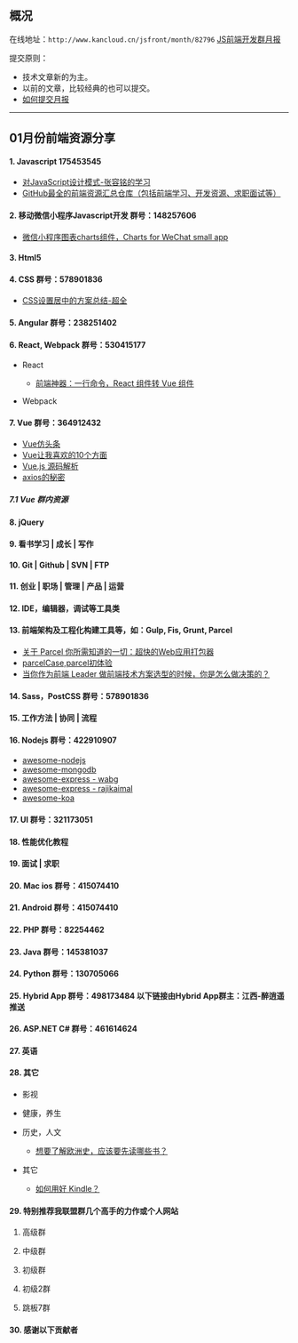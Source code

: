 ## 概况

在线地址：`http://www.kancloud.cn/jsfront/month/82796` [JS前端开发群月报](http://www.kancloud.cn/jsfront/month/82796)


提交原则：

- 技术文章新的为主。
- 以前的文章，比较经典的也可以提交。
- [如何提交月报](http://www.kancloud.cn/jsfront/month/227309)

---


## 01月份前端资源分享
#### 1. Javascript 175453545
- [对JavaScript设计模式-张容铭的学习](https://github.com/chenggang321/JavaScript-note)
- [GitHub最全的前端资源汇总仓库（包括前端学习、开发资源、求职面试等）](https://github.com/helloqingfeng/Awsome-Front-End-learning-resource)

#### 2. 移动微信小程序Javascript开发 群号：148257606
- [微信小程序图表charts组件，Charts for WeChat small app](https://github.com/xiaolin3303/wx-charts)


#### 3. Html5


#### 4. CSS  群号：578901836
- [CSS设置居中的方案总结-超全](https://juejin.im/post/5a7a9a545188257a892998ef)


#### 5. Angular 群号：238251402

#### 6. React, Webpack 群号：530415177
- React
    
    - [前端神器：一行命令，React 组件转 Vue 组件](https://zhuanlan.zhihu.com/p/33928357)

- Webpack


#### 7. Vue 群号：364912432
- [Vue仿头条](https://juejin.im/post/5a7914386fb9a063543c0f44)
- [Vue让我喜欢的10个方面](https://juejin.im/post/5a7bfbe8f265da4e8b2fcc50)
- [Vue.js 源码解析](https://github.com/answershuto/learnVue)
- [axios的秘密](https://zhuanlan.zhihu.com/p/33918784)

##### 7.1 Vue 群内资源


#### 8. jQuery

#### 9. 看书学习 | 成长 | 写作


#### 10. Git | Github | SVN | FTP

#### 11. 创业 | 职场 | 管理 | 产品 | 运营


#### 12. IDE，编辑器，调试等工具类

#### 13. 前端架构及工程化构建工具等，如：Gulp, Fis, Grunt, Parcel
- [关于 Parcel 你所需知道的一切：超快的Web应用打包器](http://www.css88.com/archives/9187)
- [parcelCase,parcel初体验](https://github.com/cheerylong/parcelCase)
- [当你作为前端 Leader 做前端技术方案选型的时候，你是怎么做决策的？](https://www.zhihu.com/question/266152131)

#### 14. Sass，PostCSS  群号：578901836

#### 15. 工作方法 | 协同 | 流程

#### 16. Nodejs 群号：422910907
- [awesome-nodejs](https://github.com/sindresorhus/awesome-nodejs)
- [awesome-mongodb](https://github.com/ramnes/awesome-mongodb)
- [awesome-express - wabg](https://github.com/wabg/awesome-express)
- [awesome-express - rajikaimal](https://github.com/rajikaimal/awesome-express)
- [awesome-koa](https://github.com/ellerbrock/awesome-koa)

#### 17. UI 群号：321173051

#### 18. 性能优化教程

#### 19. 面试 | 求职

#### 20. Mac ios 群号：415074410

#### 21. Android 群号：415074410

#### 22. PHP 群号：82254462

#### 23. Java 群号：145381037

#### 24. Python 群号：130705066

#### 25. Hybrid App 群号：498173484 以下链接由Hybrid App群主：江西-醉逍遥推送

#### 26. ASP.NET C# 群号：461614624

#### 27. 英语

#### 28. 其它

- 影视


- 健康，养生


- 历史，人文

    - [想要了解欧洲史，应该要先读哪些书？](https://www.zhihu.com/question/68542072)

- 其它

    - [如何用好 Kindle？](https://www.zhihu.com/question/21158269)


#### 29. 特别推荐我联盟群几个高手的力作或个人网站

1. 高级群



2. 中级群


3. 初级群

4. 初级2群


5. 跳板7群


#### 30. 感谢以下贡献者

